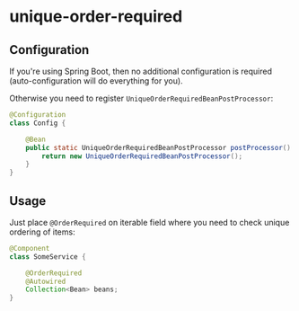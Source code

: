 # unique-order-required

## Configuration

If you're using Spring Boot, then no additional configuration is required (auto-configuration will do everything for you).

Otherwise you need to register `UniqueOrderRequiredBeanPostProcessor`:

```java
@Configuration
class Config {

    @Bean
    public static UniqueOrderRequiredBeanPostProcessor postProcessor() {
        return new UniqueOrderRequiredBeanPostProcessor();
    }
}
```

## Usage

Just place `@OrderRequired` on iterable field where you need to check unique ordering of items:

```java
@Component
class SomeService {

    @OrderRequired
    @Autowired
    Collection<Bean> beans;
}
```